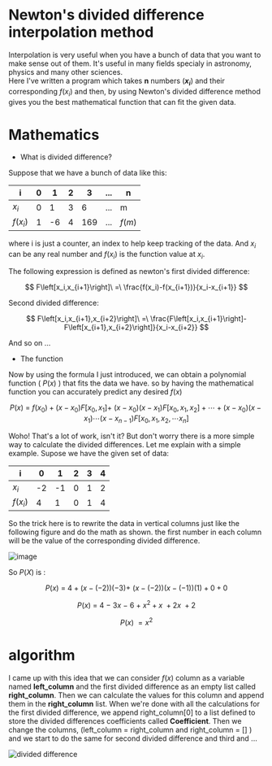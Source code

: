 # Newton's divided difference interpolation method

Interpolation is very useful when you have a bunch of data that you want to make sense out of them. It's useful in many fields specialy in astronomy, physics and many other sciences.<br />
Here I've written a program which takes **n** numbers (**$x_i$**) and their corresponding $f(x_i)$  and then, by using Newton's divided difference method gives you the best mathematical function that can fit the given data.

# Mathematics
* What is divided difference?
  
Suppose that we have a bunch of data like this:
  
| i | 0 | 1 | 2 | 3 | ... | n |
| ------------- | ------------- | ------------- | ------------- | ------------- | ------------- | ------------- |
| $x_i$ | 0 | 1 | 3 | 6 |... | m |
| $f(x_i)$ | 1 | -6 | 4 | 169 | ... | $f(m)$ |

where i is just a counter, an index to help keep tracking of the data. And $x_i$ can be any real number and $f(x_i)$ is the function value at $x_i$.

The following expression is defined as newton's first divided difference:

$$ F\left[x_i,x_{i+1}\right]\ =\ \frac{f(x_i)-f(x_{i+1})}{x_i-x_{i+1}} $$

Second divided difference:

$$ F\left[x_i,x_{i+1},x_{i+2}\right]\ =\ \frac{F\left[x_i,x_{i+1}\right]-F\left[x_{i+1},x_{i+2}\right]}{x_i-x_{i+2}} $$

And so on ...

* The function

Now by using the formula I just introduced, we can obtain a polynomial function ( $P(x)$ ) that fits the data we have. so by having the mathematical function you can accurately predict any desired $f(x)$ 

$$ P(x)\ =\ f(x_0)+(x-x_0)F\left[x_0,x_1\right]+\ (x-x_0)(x-x_1)F\left[x_0,x_1,x_2\right]+\cdots+(x-x_0)(x-x_1)\cdots(x-x_{n-1})F\left[x_0,x_1,x_2,\cdots x_n\right] $$


Woho! That's a lot of work, isn't it? But don't worry there is a more simple way to calculate the divided differences. Let me explain with a simple example. Supose we have the given set of data:

| i | 0 | 1 | 2 | 3 | 4 |
| ------------- | ------------- | ------------- | ------------- | ------------- | ------------- |
| $x_i$ | -2 | -1 | 0 | 1 | 2 |
| $f(x_i)$ | 4 | 1 | 0 | 1 | 4 |

So the trick here is to rewrite the data in vertical columns just like the following figure and do the math as shown. the first number in each column will be the value of the corresponding divided difference.

![image](https://github.com/Karen-Najafzadeh/Numerical-Calculations/assets/106056574/bdc3ff69-d33a-4f8e-8d79-3f31bfbb7427)

So $P(X)$ is :

$$ P(x)\ =\ 4+(x-(-2))(-3)+\ (x-(-2))(x-(-1))(1)+0+0 $$

$$ P(x)\ =\ 4\ -\ 3x\ -\ 6\ +\ x^2+x\ +2x\ +2 $$

$$ P(x)\ =x^2 $$

# algorithm
I came up with this idea that we can consider $f(x)$ column as a variable named **left_column** and the first divided difference as an empty list called **right_column**. Then we can calculate the values for this column and append them in the **right_column** list. When we're done with all the calculations for the first divided difference, we append right_column[0] to a list defined to store the divided differences coefficients called **Coefficient**. Then we change the columns, (left_column = right_column and right_column = [] ) and we start to do the same for second divided difference and third and ...

![divided difference](https://github.com/Karen-Najafzadeh/Numerical-Calculations/assets/106056574/be29a894-8cc2-4816-b692-5c09f34962b7)
